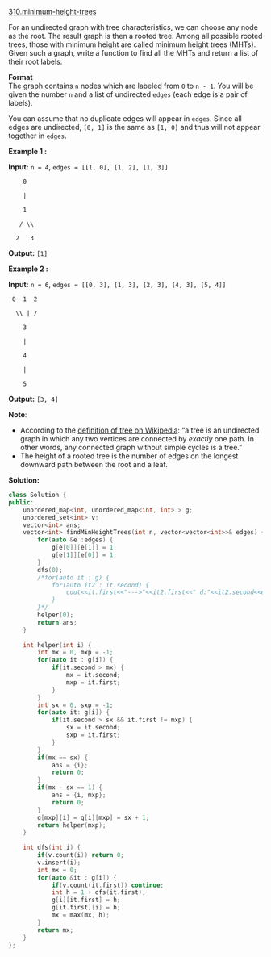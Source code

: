 [310.minimum-height-trees](https://leetcode.com/problems/minimum-height-trees/)  

For an undirected graph with tree characteristics, we can choose any node as the root. The result graph is then a rooted tree. Among all possible rooted trees, those with minimum height are called minimum height trees (MHTs). Given such a graph, write a function to find all the MHTs and return a list of their root labels.

**Format**  
The graph contains `n` nodes which are labeled from `0` to `n - 1`. You will be given the number `n` and a list of undirected `edges` (each edge is a pair of labels).

You can assume that no duplicate edges will appear in `edges`. Since all edges are undirected, `[0, 1]` is the same as `[1, 0]` and thus will not appear together in `edges`.

**Example 1 :**

  
**Input:** `n = 4`, `edges = [[1, 0], [1, 2], [1, 3]]`
  

  
        0
  
        |
  
        1
  
       / \\
  
      2   3 
  

  
**Output:** `[1]`
  

**Example 2 :**

  
**Input:** `n = 6`, `edges = [[0, 3], [1, 3], [2, 3], [4, 3], [5, 4]]`
  

  
     0  1  2
  
      \\ | /
  
        3
  
        |
  
        4
  
        |
  
        5 
  

  
**Output:** `[3, 4]`

**Note**:

*   According to the [definition of tree on Wikipedia](https://en.wikipedia.org/wiki/Tree_(graph_theory)): “a tree is an undirected graph in which any two vertices are connected by _exactly_ one path. In other words, any connected graph without simple cycles is a tree.”
*   The height of a rooted tree is the number of edges on the longest downward path between the root and a leaf.  



**Solution:**  

```cpp
class Solution {
public:
    unordered_map<int, unordered_map<int, int> > g;
    unordered_set<int> v;
    vector<int> ans;
    vector<int> findMinHeightTrees(int n, vector<vector<int>>& edges) {
        for(auto &e :edges) {
            g[e[0]][e[1]] = 1;
            g[e[1]][e[0]] = 1;
        }
        dfs(0);
        /*for(auto it : g) {
            for(auto it2 : it.second) {
                cout<<it.first<<"--->"<<it2.first<<" d:"<<it2.second<<endl;
            }
        }*/
        helper(0);
        return ans;
    }
    
    int helper(int i) {
        int mx = 0, mxp = -1;
        for(auto it : g[i]) {
            if(it.second > mx) {
                mx = it.second;
                mxp = it.first;
            }
        }
        int sx = 0, sxp = -1;
        for(auto it: g[i]) {
            if(it.second > sx && it.first != mxp) {
                sx = it.second;
                sxp = it.first;
            }
        }
        if(mx == sx) {
            ans = {i};
            return 0;
        }
        if(mx - sx == 1) {
            ans = {i, mxp};
            return 0;
        }
        g[mxp][i] = g[i][mxp] = sx + 1;
        return helper(mxp);
    }
    
    int dfs(int i) {
        if(v.count(i)) return 0;
        v.insert(i);
        int mx = 0;
        for(auto &it : g[i]) {
            if(v.count(it.first)) continue;
            int h = 1 + dfs(it.first);
            g[i][it.first] = h;
            g[it.first][i] = h;
            mx = max(mx, h);
        }
        return mx;
    }
};
```
      